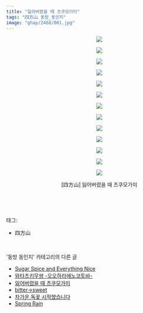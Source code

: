 ```yaml
---
title: "잃어버렸을 때 츠쿠모가미"
tags: "四方山 동방_동인지"
image: "ghap/2468/001.jpg"
---
```

<div class="article">
<p style="text-align: center; clear: none; float: none;"><img src="{{ site.nasurl }}/ghap/2468/001.jpg"/></p>
<p style="text-align: center; clear: none; float: none;"><img src="{{ site.nasurl }}/ghap/2468/002.jpg"/></p>
<p style="text-align: center; clear: none; float: none;"><img src="{{ site.nasurl }}/ghap/2468/003.jpg"/></p>
<p style="text-align: center; clear: none; float: none;"><img src="{{ site.nasurl }}/ghap/2468/004.jpg"/></p>
<p style="text-align: center; clear: none; float: none;"><img src="{{ site.nasurl }}/ghap/2468/005.jpg"/></p>
<p style="text-align: center; clear: none; float: none;"><img src="{{ site.nasurl }}/ghap/2468/006.jpg"/></p>
<p style="text-align: center; clear: none; float: none;"><img src="{{ site.nasurl }}/ghap/2468/007.jpg"/></p>
<p style="text-align: center; clear: none; float: none;"><img src="{{ site.nasurl }}/ghap/2468/008.jpg"/></p>
<p style="text-align: center; clear: none; float: none;"><img src="{{ site.nasurl }}/ghap/2468/009.jpg"/></p>
<p style="text-align: center; clear: none; float: none;"><img src="{{ site.nasurl }}/ghap/2468/010.jpg"/></p>
<p style="text-align: center; clear: none; float: none;"><img src="{{ site.nasurl }}/ghap/2468/011.jpg"/></p>
<p style="text-align: center; clear: none; float: none;"><img src="{{ site.nasurl }}/ghap/2468/012.jpg"/></p>
<p style="text-align: center; clear: none; float: none;"><img src="{{ site.nasurl }}/ghap/2468/013.jpg"/></p>
<p style="text-align: center; clear: none; float: none;">[四方山] 잃어버렸을 때 츠쿠모가미</p>
<p><br/></p>
</div><br/>
<div class="tagTrail">
<p>태그: </p>
<ul>
<li>四方山</li>
</ul>
</div><br/>
<div class="another">
<p>'동방 동인지' 카테고리의 다른 글</p>
<ul>
<li><a href="/2016-10-06-ghap_2470">Sugar Spice and Everything Nice</a></li>
<li><a href="/2016-10-06-ghap_2469">와타츠키무쌍 -오오하라에노코토바-</a></li>
<li><a href="/2016-10-06-ghap_2468">잃어버렸을 때 츠쿠모가미</a></li>
<li><a href="/2016-10-06-ghap_2467">bitter→sweet</a></li>
<li><a href="/2016-10-06-ghap_2464">차가운 독꽃 시작했습니다</a></li>
<li><a href="/2016-10-05-ghap_2462">Spring Rain</a></li>
</ul>
</div><br/>
<div class="cb_module cb_fluid">
<div class="cb_wrt cb_profile">
</div><!-- commentList close -->
</div><br/>
